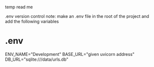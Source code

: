 temp read me

.env version control note:
make an .env file in the root of the project and add the following variables

# .env

ENV_NAME="Development"
BASE_URL="given uvicorn address"
DB_URL="sqlite:///data/urls.db"